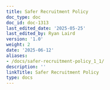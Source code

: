 ```yaml
---
title: Safer Recruitment Policy
doc_type: doc
doc_id: doc-1313
last_edited_date: '2025-05-25'
last_edited_by: Ryan Laird
version: '1.0'
weight: 2
date: '2025-06-12'
aliases:
- /docs/safer-recruitment-policy_1_1/
description: ''
linkTitle: Safer Recruitment Policy
type: docs
---
```


<!-- Unsupported block type: unsupported -->
